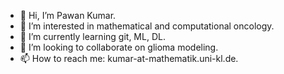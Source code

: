 - 👋 Hi, I’m Pawan Kumar.
- 👀 I’m interested in mathematical and computational oncology.
- 🌱 I’m currently learning git, ML, DL.
- 💞️ I’m looking to collaborate on glioma modeling.
- 📫 How to reach me: kumar-at-mathematik.uni-kl.de.

<!---
its-Pa1/its-Pa1 is a ✨ special ✨ repository because its `README.md` (this file) appears on your GitHub profile.
You can click the Preview link to take a look at your changes.
--->

